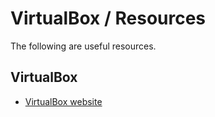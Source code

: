 # VirtualBox / Resources #

The following are useful resources.

## VirtualBox ##

*  [VirtualBox website](https://www.virtualbox.org/)
